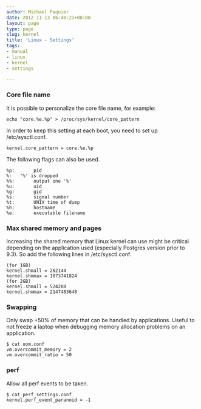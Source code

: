 ```yaml
---
author: Michael Paquier
date: 2012-11-13 06:40:21+00:00
layout: page
type: page
slug: kernel
title: 'Linux - Settings'
tags:
- manual
- linux
- kernel
- settings

---
```


### Core file name

It is possible to personalize the core file name, for example:

    echo "core.%e.%p" > /proc/sys/kernel/core_pattern

In order to keep this setting at each boot, you need to set up
/etc/sysctl.conf.

    kernel.core_pattern = core.%e.%p

The following flags can also be used.

    %p:       pid
    %:   '%' is dropped
    %%:       output one '%'
    %u:       uid
    %g:       gid
    %s:       signal number
    %t:       UNIX time of dump
    %h:       hostname
    %e:       executable filename

### Max shared memory and pages

Increasing the shared memory that Linux kernel can use might be critical
depending on the application used (especially Postgres version prior to
9.3). So add the following lines in /etc/sysctl.conf.

    (for 1GB)
    kernel.shmall = 262144
    kernel.shmmax = 1073741824
    (for 2GB)
    kernel.shmall = 524288
    kernel.shmmax = 2147483648

### Swapping

Only swap +50% of memory that can be handled by applications. Useful
to not freeze a laptop when debugging memory allocation problems on
an application.

    $ cat oom.conf
    vm.overcommit_memory = 2
    vm.overcommit_ratio = 50

### perf

Allow all perf events to be taken.

    $ cat perf_settings.conf
    kernel.perf_event_paranoid = -1
